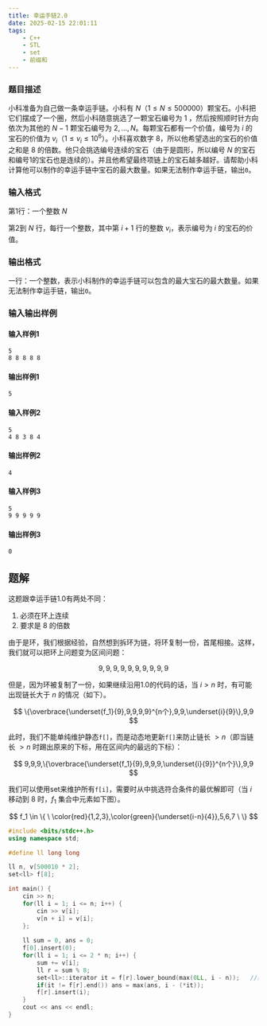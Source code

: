 ```yaml
---
title: 幸运手链2.0
date: 2025-02-15 22:01:11
tags:
    - C++
    - STL
    - set
    - 前缀和
---
```


### 题目描述

小科准备为自己做一条幸运手链。小科有 $N$（$1 \leq N \leq 500000$）颗宝石。小科把它们摆成了一个圈，然后小科随意挑选了一颗宝石编号为 $1$ ，然后按照顺时针方向依次为其他的 $N-1$ 颗宝石编号为 $2,\dots,N$。每颗宝石都有一个价值，编号为 $i$ 的宝石的价值为 $v_i$（$1 \leq v_i \leq 10^6$）。小科喜欢数字 $8$，所以他希望选出的宝石的价值之和是 $8$ 的倍数。他只会挑选编号连续的宝石（由于是圆形，所以编号 $N$ 的宝石和编号1的宝石也是连续的）。并且他希望最终项链上的宝石越多越好。请帮助小科计算他可以制作的幸运手链中宝石的最大数量。如果无法制作幸运手链，输出`0`。

### 输入格式

第1行：一个整数 $N$

第2到 $N$ 行，每行一个整数，其中第 $i+1$ 行的整数 $v_i$，表示编号为 $i$ 的宝石的价值。

### 输出格式

一行：一个整数，表示小科制作的幸运手链可以包含的最大宝石的最大数量。如果无法制作幸运手链，输出`0`。

### 输入输出样例

#### 输入样例1

```
5
8 8 8 8 8
```

#### 输出样例1

```
5
```

#### 输入样例2

```
5
4 8 3 8 4
```

#### 输出样例2

```
4
```

#### 输入样例3

```
5
9 9 9 9 9
```

#### 输出样例3

```
0
```

## 题解

这题跟幸运手链1.0有两处不同：

1. 必须在环上连续
2. 要求是 $8$ 的倍数

由于是环，我们根据经验，自然想到拆环为链，将环复制一份，首尾相接。这样，我们就可以把环上问题变为区间问题：

$$
9,9,9,9,9,9,9,9,9,9
$$

但是，因为环被复制了一份，如果继续沿用1.0的代码的话，当 $i > n$ 时，有可能出现链长大于 $n$ 的情况（如下）。

$$
\{\overbrace{\underset{f_1}{9},9,9,9,9}^{n个},9,9,\underset{i}{9}\},9,9
$$

此时，我们不能单纯维护静态`f[]`，而是动态地更新`f[]`来防止链长 $>n$（即当链长 $>n$ 时踢出原来的下标，用在区间内的最远的下标）：

$$
9,9,9,\{\overbrace{\underset{f_1}{9},9,9,9,\underset{i}{9}}^{n个}\},9,9
$$

我们可以使用set来维护所有`f[i]`，需要时从中挑选符合条件的最优解即可（当 $i$ 移动到 $8$ 时，$f_1$ 集合中元素如下图）。

$$
f_1 \in \{ \  \color{red}{1,2,3},\color{green}{\underset{i-n}{4}},5,6,7 \ \}
$$

```c++
#include <bits/stdc++.h>
using namespace std;

#define ll long long

ll n, v[500010 * 2];
set<ll> f[8];

int main() {
    cin >> n;
    for(ll i = 1; i <= n; i++) {
        cin >> v[i];
        v[n + i] = v[i];
    };
    
    ll sum = 0, ans = 0;
    f[0].insert(0);
    for(ll i = 1; i <= 2 * n; i++) {
        sum += v[i];
        ll r = sum % 8;
        set<ll>::iterator it = f[r].lower_bound(max(0LL, i - n));   //获取第一个下标不小于max(0,i-n)
        if(it != f[r].end()) ans = max(ans, i - (*it));
        f[r].insert(i);
    }
    cout << ans << endl;
}
```